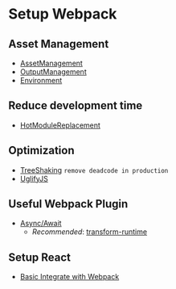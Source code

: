 # Setup Webpack

## Asset Management
  - [AssetManagement](asset_management.md)
  - [OutputManagement](output_management.md)
  - [Environment](setup_dev_prod_env.md)
## Reduce development time
  - [HotModuleReplacement](hot_module_replacement.md)
## Optimization
  - [TreeShaking](tree_shaking.md) `remove deadcode in production`
  - [UglifyJS](uglifyjs.md)
## Useful Webpack Plugin
  - [Async/Await](https://codingitwrong.com/2018/02/05/await-off-my-shoulders.html)
    - *Recommended*: [transform-runtime](https://babeljs.io/docs/en/babel-plugin-transform-runtime#docsNav)
## Setup React
  - [Basic Integrate with Webpack](react.md)